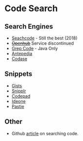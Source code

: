 # Code Search

## Search Engines
+ [Seachcode](https://searchcode.com/) - Still the best (2018)
+ ~~[Openhub](http://code.openhub.net/)~~ Service discontinued
+ [Grep Code](http://grepcode.com/) - Java Only
+ [Antepedia](http://www.antepedia.com/)
+ [Codase](http://www.codase.com/)

## Snippets
+ [Gists](https://gist.github.com/)
+ [Snipplr](http://snipplr.com/)
+ [Codepad](http://codepad.org/recent)
+ [Ideone](http://ideone.com/recent)
+ [Pastie](http://pastie.org/pastes)

## Other
+ Github [article](https://help.github.com/articles/searching-code) on searching code.
